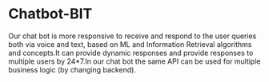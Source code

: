 # Chatbot-BIT
Our chat bot is more responsive to receive and respond to the user queries both via voice and text, based on ML and Information Retrieval algorithms and concepts.It can provide dynamic responses and provide responses to multiple users by 24*7.In our chat bot the same API can be used for multiple business logic (by changing backend).

